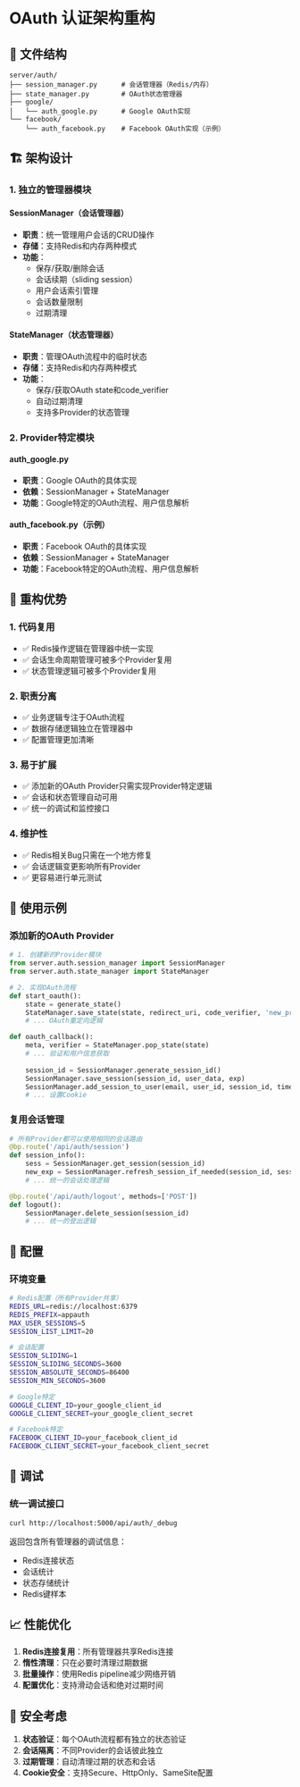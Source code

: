# OAuth 认证架构重构

## 📁 文件结构

```
server/auth/
├── session_manager.py      # 会话管理器（Redis/内存）
├── state_manager.py        # OAuth状态管理器
├── google/
│   └── auth_google.py      # Google OAuth实现
└── facebook/
    └── auth_facebook.py    # Facebook OAuth实现（示例）
```

## 🏗️ 架构设计

### 1. 独立的管理器模块

#### SessionManager（会话管理器）
- **职责**：统一管理用户会话的CRUD操作
- **存储**：支持Redis和内存两种模式
- **功能**：
  - 保存/获取/删除会话
  - 会话续期（sliding session）
  - 用户会话索引管理
  - 会话数量限制
  - 过期清理

#### StateManager（状态管理器）
- **职责**：管理OAuth流程中的临时状态
- **存储**：支持Redis和内存两种模式
- **功能**：
  - 保存/获取OAuth state和code_verifier
  - 自动过期清理
  - 支持多Provider的状态管理

### 2. Provider特定模块

#### auth_google.py
- **职责**：Google OAuth的具体实现
- **依赖**：SessionManager + StateManager
- **功能**：Google特定的OAuth流程、用户信息解析

#### auth_facebook.py（示例）
- **职责**：Facebook OAuth的具体实现
- **依赖**：SessionManager + StateManager
- **功能**：Facebook特定的OAuth流程、用户信息解析

## 🔄 重构优势

### 1. 代码复用
- ✅ Redis操作逻辑在管理器中统一实现
- ✅ 会话生命周期管理可被多个Provider复用
- ✅ 状态管理逻辑可被多个Provider复用

### 2. 职责分离
- ✅ 业务逻辑专注于OAuth流程
- ✅ 数据存储逻辑独立在管理器中
- ✅ 配置管理更加清晰

### 3. 易于扩展
- ✅ 添加新的OAuth Provider只需实现Provider特定逻辑
- ✅ 会话和状态管理自动可用
- ✅ 统一的调试和监控接口

### 4. 维护性
- ✅ Redis相关Bug只需在一个地方修复
- ✅ 会话逻辑变更影响所有Provider
- ✅ 更容易进行单元测试

## 🚀 使用示例

### 添加新的OAuth Provider

```python
# 1. 创建新的Provider模块
from server.auth.session_manager import SessionManager
from server.auth.state_manager import StateManager

# 2. 实现OAuth流程
def start_oauth():
    state = generate_state()
    StateManager.save_state(state, redirect_uri, code_verifier, 'new_provider')
    # ... OAuth重定向逻辑

def oauth_callback():
    meta, verifier = StateManager.pop_state(state)
    # ... 验证和用户信息获取
    
    session_id = SessionManager.generate_session_id()
    SessionManager.save_session(session_id, user_data, exp)
    SessionManager.add_session_to_user(email, user_id, session_id, timestamp)
    # ... 设置Cookie
```

### 复用会话管理

```python
# 所有Provider都可以使用相同的会话路由
@bp.route('/api/auth/session')
def session_info():
    sess = SessionManager.get_session(session_id)
    new_exp = SessionManager.refresh_session_if_needed(session_id, sess)
    # ... 统一的会话处理逻辑

@bp.route('/api/auth/logout', methods=['POST'])
def logout():
    SessionManager.delete_session(session_id)
    # ... 统一的登出逻辑
```

## 🔧 配置

### 环境变量
```bash
# Redis配置（所有Provider共享）
REDIS_URL=redis://localhost:6379
REDIS_PREFIX=appauth
MAX_USER_SESSIONS=5
SESSION_LIST_LIMIT=20

# 会话配置
SESSION_SLIDING=1
SESSION_SLIDING_SECONDS=3600
SESSION_ABSOLUTE_SECONDS=86400
SESSION_MIN_SECONDS=3600

# Google特定
GOOGLE_CLIENT_ID=your_google_client_id
GOOGLE_CLIENT_SECRET=your_google_client_secret

# Facebook特定
FACEBOOK_CLIENT_ID=your_facebook_client_id
FACEBOOK_CLIENT_SECRET=your_facebook_client_secret
```

## 🐛 调试

### 统一调试接口
```bash
curl http://localhost:5000/api/auth/_debug
```

返回包含所有管理器的调试信息：
- Redis连接状态
- 会话统计
- 状态存储统计
- Redis键样本

## 📈 性能优化

1. **Redis连接复用**：所有管理器共享Redis连接
2. **惰性清理**：只在必要时清理过期数据
3. **批量操作**：使用Redis pipeline减少网络开销
4. **配置优化**：支持滑动会话和绝对过期时间

## 🔐 安全考虑

1. **状态验证**：每个OAuth流程都有独立的状态验证
2. **会话隔离**：不同Provider的会话彼此独立
3. **过期管理**：自动清理过期的状态和会话
4. **Cookie安全**：支持Secure、HttpOnly、SameSite配置
